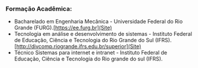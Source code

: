 ### Formação Acadêmica:
* Bacharelado em Engenharia Mecânica - Universidade Federal do Rio Grande (FURG).[https://ee.furg.br](Site)
* Tecnologia em análise e desenvolvimento de sistemas - Instituto Federal de Educação, Ciência e Tecnologia do Rio Grande do Sul (IFRS). [http://divcomp.riogrande.ifrs.edu.br/superior](Site)
* Técnico Sistemas para internet e intranet - Instituto Federal de Educação, Ciência e Tecnologia do Rio grande do sul (IFRS).
